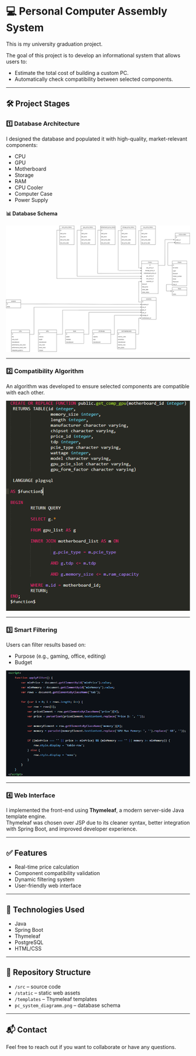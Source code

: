 # 💻 Personal Computer Assembly System

This is my university graduation project.

The goal of this project is to develop an informational system that allows users to:
- Estimate the total cost of building a custom PC.
- Automatically check compatibility between selected components.

---

## 🛠️ Project Stages

### 1️⃣ Database Architecture

I designed the database and populated it with high-quality, market-relevant components:

- CPU  
- GPU  
- Motherboard  
- Storage  
- RAM  
- CPU Cooler  
- Computer Case  
- Power Supply  

#### 📊 Database Schema
![Database Diagram](https://github.com/Javac-g/Computer_Build_System/blob/master/pc_system_diagramm.png)

---

### 2️⃣ Compatibility Algorithm

An algorithm was developed to ensure selected components are compatible with each other.

![GPU Compatibility](gpu.png)

---

### 3️⃣ Smart Filtering

Users can filter results based on:
- Purpose (e.g., gaming, office, editing)
- Budget

![Filter Screenshot](filter.png)

---

### 4️⃣ Web Interface

I implemented the front-end using **Thymeleaf**, a modern server-side Java template engine.  
Thymeleaf was chosen over JSP due to its cleaner syntax, better integration with Spring Boot, and improved developer experience.

---

## ✅ Features

- Real-time price calculation  
- Component compatibility validation  
- Dynamic filtering system  
- User-friendly web interface

---

## 📌 Technologies Used

- Java  
- Spring Boot  
- Thymeleaf  
- PostgreSQL  
- HTML/CSS

---

## 📁 Repository Structure

- `/src` – source code  
- `/static` – static web assets  
- `/templates` – Thymeleaf templates  
- `pc_system_diagramm.png` – database schema

---

## 📬 Contact

Feel free to reach out if you want to collaborate or have any questions.

